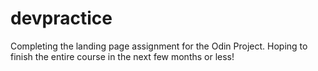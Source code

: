# devpractice

Completing the landing page assignment for the Odin Project. Hoping to finish the entire course in the next few months or less! 
